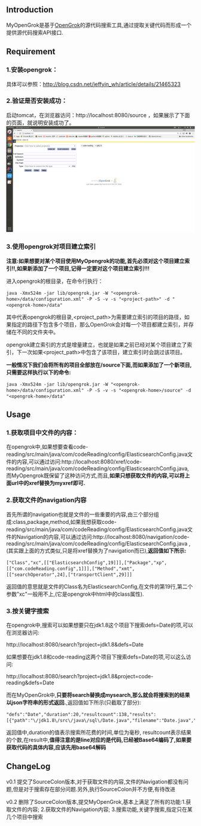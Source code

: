 ## Introduction

MyOpenGrok是基于[OpenGrok](http://oracle.github.io/opengrok/)的源代码搜索工具,通过提取关键代码而形成一个提供源代码搜索API接口.


## Requirement

### 1.安装opengrok：
具体可以参照：http://blog.csdn.net/jeffyin_wh/article/details/21465323

### 2.验证是否安装成功：
启动tomcat，在浏览器访问：http://localhost:8080/source ，如果展示了下面的页面，就说明安装成功了。
![](opengrok.png)
### 3.使用opengrok对项目建立索引

**注意:如果想要对某个项目使用MyOpengrok的功能,首先必须对这个项目建立索引!!,如果新添加了一个项目,记得一定要对这个项目建立索引!!!**

进入opengrok的根目录，在命令行执行：

```
java -Xmx524m -jar lib/opengrok.jar -W "<opengrok-home>/data/configuration.xml" -P -S -v -s "<project-path>" -d "<opengrok-home>/data"
```

其中<opengrok-home>代表opengrok的根目录,<project_path>为需要建立索引的项目的路径，如果指定的路径下包含多个项目，那么OpenGrok会对每一个项目都建立索引，并存储在不同的文件夹中。

opengrok建立索引的方式是增量建立，也就是如果之前已经对某个项目建立了索引，下一次如果<project_path>中包含了该项目，建立索引时会跳过该项目。

**一般情况下我们会将所有的项目全部放在<opengrok-home>/source下面,而如果添加了一个新项目,只需要这样执行以下的命令:**

```
java -Xmx524m -jar lib/opengrok.jar -W "<opengrok-home>/data/configuration.xml" -P -S -v -s "<opengrok-home>/source" -d "<opengrok-home>/data"
```

## Usage
### 1.获取项目中文件的内容：

在opengrok中,如果想要查看code-reading/src/main/java/com/codeReading/config/ElasticsearchConfig.java文件的内容,可以通过访问:http://localhost:8080/xref/code-reading/src/main/java/com/codeReading/config/ElasticsearchConfig.java, 而MyOpengrok既保留了这种访问方式,而且,**如果只想获取文件的内容,可以将上面url中的xref替换为myxref即可.**

### 2.获取文件的navigation内容

首先所谓的navigation也就是文件的一些重要的内容,由三个部分组成:class,package,method,如果我想获取code-reading/src/main/java/com/codeReading/config/ElasticsearchConfig.java文件的Navigation的内容,可以通过访问:http://localhost:8080/navigation/code-reading/src/main/java/com/codeReading/config/ElasticsearchConfig.java ,(其实跟上面的方式类似,只是将xref替换为了navigation而已),**返回值如下所示:**

```
["Class","xc",[["ElasticsearchConfig",19]]],["Package","xp",[["com.codeReading.config",1]]],["Method","xmt",[["searchOperator",24],["transportClient",29]]]
```

返回值的意思就是文件的Class名为ElasticsearchConfig,在文件的第19行,第二个参数"xc"一般用不上,(它是opengrok中html中的class属性).

### 3.按关键字搜索

在opengrok中,搜索可以如果想要只在jdk1.8这个项目下搜索defs=Date的项,可以在浏览器访问:

http://localhost:8080/search?project=jdk1.8&defs=Date

如果想要在jdk1.8和code-reading这两个项目下搜索defs=Date的项,可以这么访问:

http://localhost:8080/search?project=jdk1.8&project=code-reading&defs=Date

而在MyOpenGrok中,**只要将search替换成mysearch,那么就会将搜索到的结果以json字符串的形式返回.**,返回值如下所示(只截取了部分):

```
"defs":"Date","duration":20,"resultcount":138,"results":[{"path":"\/jdk1.8\/src\/java\/sql\/Date.java","filename":"Date.java","lineno":"38","line":"ICogbWlsbGlzZWNvbmQgdmFsdWVzIHdyYXBwZWQgYnkgYSAmbHQ7Y29kZSZndDtqYXZhLnNxbC48Yj5EYXRlPC9iPiZsdDsvY29kZSZndDsgaW5zdGFuY2U=","directory":"\\\/jdk1.8\\\/src\\\/java\\\/sql"},...]
```

返回值中,duration的值表示搜索所花费的时间,单位为毫秒, resultcount表示结果的个数,在result中,**值得注意的是line对应的是代码,已经被Base64编码了,如果要获取代码的具体内容,应该先用base64解码**


## ChangeLog

v0.1 提交了SourceColon版本,对于获取文件的内容,文件的Navigation都没有问题,但是对于搜索存在部分问题.另外,执行SourceColon并不方便,有待改进

v0.2 删除了SourceColon版本,提交MyOpenGrok,基本上满足了所有的功能:1.获取文件的内容; 2.获取文件的Navigation内容; 3.搜索功能,关键字搜索,指定只在某几个项目中搜索



